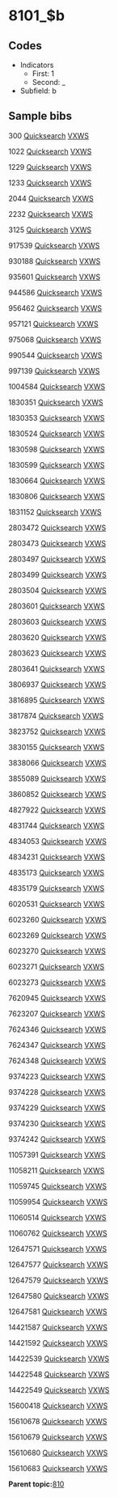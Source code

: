 # 8101\_$b

## Codes

-   Indicators
    -   First: 1
    -   Second: \_
-   Subfield: b

## Sample bibs

300 [Quicksearch](https://search.library.yale.edu/catalog/300) [VXWS](http://prodorbis.library.yale.edu:7014/vxws/GetHoldingsService?bibId=300)

1022 [Quicksearch](https://search.library.yale.edu/catalog/1022) [VXWS](http://prodorbis.library.yale.edu:7014/vxws/GetHoldingsService?bibId=1022)

1229 [Quicksearch](https://search.library.yale.edu/catalog/1229) [VXWS](http://prodorbis.library.yale.edu:7014/vxws/GetHoldingsService?bibId=1229)

1233 [Quicksearch](https://search.library.yale.edu/catalog/1233) [VXWS](http://prodorbis.library.yale.edu:7014/vxws/GetHoldingsService?bibId=1233)

2044 [Quicksearch](https://search.library.yale.edu/catalog/2044) [VXWS](http://prodorbis.library.yale.edu:7014/vxws/GetHoldingsService?bibId=2044)

2232 [Quicksearch](https://search.library.yale.edu/catalog/2232) [VXWS](http://prodorbis.library.yale.edu:7014/vxws/GetHoldingsService?bibId=2232)

3125 [Quicksearch](https://search.library.yale.edu/catalog/3125) [VXWS](http://prodorbis.library.yale.edu:7014/vxws/GetHoldingsService?bibId=3125)

917539 [Quicksearch](https://search.library.yale.edu/catalog/917539) [VXWS](http://prodorbis.library.yale.edu:7014/vxws/GetHoldingsService?bibId=917539)

930188 [Quicksearch](https://search.library.yale.edu/catalog/930188) [VXWS](http://prodorbis.library.yale.edu:7014/vxws/GetHoldingsService?bibId=930188)

935601 [Quicksearch](https://search.library.yale.edu/catalog/935601) [VXWS](http://prodorbis.library.yale.edu:7014/vxws/GetHoldingsService?bibId=935601)

944586 [Quicksearch](https://search.library.yale.edu/catalog/944586) [VXWS](http://prodorbis.library.yale.edu:7014/vxws/GetHoldingsService?bibId=944586)

956462 [Quicksearch](https://search.library.yale.edu/catalog/956462) [VXWS](http://prodorbis.library.yale.edu:7014/vxws/GetHoldingsService?bibId=956462)

957121 [Quicksearch](https://search.library.yale.edu/catalog/957121) [VXWS](http://prodorbis.library.yale.edu:7014/vxws/GetHoldingsService?bibId=957121)

975068 [Quicksearch](https://search.library.yale.edu/catalog/975068) [VXWS](http://prodorbis.library.yale.edu:7014/vxws/GetHoldingsService?bibId=975068)

990544 [Quicksearch](https://search.library.yale.edu/catalog/990544) [VXWS](http://prodorbis.library.yale.edu:7014/vxws/GetHoldingsService?bibId=990544)

997139 [Quicksearch](https://search.library.yale.edu/catalog/997139) [VXWS](http://prodorbis.library.yale.edu:7014/vxws/GetHoldingsService?bibId=997139)

1004584 [Quicksearch](https://search.library.yale.edu/catalog/1004584) [VXWS](http://prodorbis.library.yale.edu:7014/vxws/GetHoldingsService?bibId=1004584)

1830351 [Quicksearch](https://search.library.yale.edu/catalog/1830351) [VXWS](http://prodorbis.library.yale.edu:7014/vxws/GetHoldingsService?bibId=1830351)

1830353 [Quicksearch](https://search.library.yale.edu/catalog/1830353) [VXWS](http://prodorbis.library.yale.edu:7014/vxws/GetHoldingsService?bibId=1830353)

1830524 [Quicksearch](https://search.library.yale.edu/catalog/1830524) [VXWS](http://prodorbis.library.yale.edu:7014/vxws/GetHoldingsService?bibId=1830524)

1830598 [Quicksearch](https://search.library.yale.edu/catalog/1830598) [VXWS](http://prodorbis.library.yale.edu:7014/vxws/GetHoldingsService?bibId=1830598)

1830599 [Quicksearch](https://search.library.yale.edu/catalog/1830599) [VXWS](http://prodorbis.library.yale.edu:7014/vxws/GetHoldingsService?bibId=1830599)

1830664 [Quicksearch](https://search.library.yale.edu/catalog/1830664) [VXWS](http://prodorbis.library.yale.edu:7014/vxws/GetHoldingsService?bibId=1830664)

1830806 [Quicksearch](https://search.library.yale.edu/catalog/1830806) [VXWS](http://prodorbis.library.yale.edu:7014/vxws/GetHoldingsService?bibId=1830806)

1831152 [Quicksearch](https://search.library.yale.edu/catalog/1831152) [VXWS](http://prodorbis.library.yale.edu:7014/vxws/GetHoldingsService?bibId=1831152)

2803472 [Quicksearch](https://search.library.yale.edu/catalog/2803472) [VXWS](http://prodorbis.library.yale.edu:7014/vxws/GetHoldingsService?bibId=2803472)

2803473 [Quicksearch](https://search.library.yale.edu/catalog/2803473) [VXWS](http://prodorbis.library.yale.edu:7014/vxws/GetHoldingsService?bibId=2803473)

2803497 [Quicksearch](https://search.library.yale.edu/catalog/2803497) [VXWS](http://prodorbis.library.yale.edu:7014/vxws/GetHoldingsService?bibId=2803497)

2803499 [Quicksearch](https://search.library.yale.edu/catalog/2803499) [VXWS](http://prodorbis.library.yale.edu:7014/vxws/GetHoldingsService?bibId=2803499)

2803504 [Quicksearch](https://search.library.yale.edu/catalog/2803504) [VXWS](http://prodorbis.library.yale.edu:7014/vxws/GetHoldingsService?bibId=2803504)

2803601 [Quicksearch](https://search.library.yale.edu/catalog/2803601) [VXWS](http://prodorbis.library.yale.edu:7014/vxws/GetHoldingsService?bibId=2803601)

2803603 [Quicksearch](https://search.library.yale.edu/catalog/2803603) [VXWS](http://prodorbis.library.yale.edu:7014/vxws/GetHoldingsService?bibId=2803603)

2803620 [Quicksearch](https://search.library.yale.edu/catalog/2803620) [VXWS](http://prodorbis.library.yale.edu:7014/vxws/GetHoldingsService?bibId=2803620)

2803623 [Quicksearch](https://search.library.yale.edu/catalog/2803623) [VXWS](http://prodorbis.library.yale.edu:7014/vxws/GetHoldingsService?bibId=2803623)

2803641 [Quicksearch](https://search.library.yale.edu/catalog/2803641) [VXWS](http://prodorbis.library.yale.edu:7014/vxws/GetHoldingsService?bibId=2803641)

3806937 [Quicksearch](https://search.library.yale.edu/catalog/3806937) [VXWS](http://prodorbis.library.yale.edu:7014/vxws/GetHoldingsService?bibId=3806937)

3816895 [Quicksearch](https://search.library.yale.edu/catalog/3816895) [VXWS](http://prodorbis.library.yale.edu:7014/vxws/GetHoldingsService?bibId=3816895)

3817874 [Quicksearch](https://search.library.yale.edu/catalog/3817874) [VXWS](http://prodorbis.library.yale.edu:7014/vxws/GetHoldingsService?bibId=3817874)

3823752 [Quicksearch](https://search.library.yale.edu/catalog/3823752) [VXWS](http://prodorbis.library.yale.edu:7014/vxws/GetHoldingsService?bibId=3823752)

3830155 [Quicksearch](https://search.library.yale.edu/catalog/3830155) [VXWS](http://prodorbis.library.yale.edu:7014/vxws/GetHoldingsService?bibId=3830155)

3838066 [Quicksearch](https://search.library.yale.edu/catalog/3838066) [VXWS](http://prodorbis.library.yale.edu:7014/vxws/GetHoldingsService?bibId=3838066)

3855089 [Quicksearch](https://search.library.yale.edu/catalog/3855089) [VXWS](http://prodorbis.library.yale.edu:7014/vxws/GetHoldingsService?bibId=3855089)

3860852 [Quicksearch](https://search.library.yale.edu/catalog/3860852) [VXWS](http://prodorbis.library.yale.edu:7014/vxws/GetHoldingsService?bibId=3860852)

4827922 [Quicksearch](https://search.library.yale.edu/catalog/4827922) [VXWS](http://prodorbis.library.yale.edu:7014/vxws/GetHoldingsService?bibId=4827922)

4831744 [Quicksearch](https://search.library.yale.edu/catalog/4831744) [VXWS](http://prodorbis.library.yale.edu:7014/vxws/GetHoldingsService?bibId=4831744)

4834053 [Quicksearch](https://search.library.yale.edu/catalog/4834053) [VXWS](http://prodorbis.library.yale.edu:7014/vxws/GetHoldingsService?bibId=4834053)

4834231 [Quicksearch](https://search.library.yale.edu/catalog/4834231) [VXWS](http://prodorbis.library.yale.edu:7014/vxws/GetHoldingsService?bibId=4834231)

4835173 [Quicksearch](https://search.library.yale.edu/catalog/4835173) [VXWS](http://prodorbis.library.yale.edu:7014/vxws/GetHoldingsService?bibId=4835173)

4835179 [Quicksearch](https://search.library.yale.edu/catalog/4835179) [VXWS](http://prodorbis.library.yale.edu:7014/vxws/GetHoldingsService?bibId=4835179)

6020531 [Quicksearch](https://search.library.yale.edu/catalog/6020531) [VXWS](http://prodorbis.library.yale.edu:7014/vxws/GetHoldingsService?bibId=6020531)

6023260 [Quicksearch](https://search.library.yale.edu/catalog/6023260) [VXWS](http://prodorbis.library.yale.edu:7014/vxws/GetHoldingsService?bibId=6023260)

6023269 [Quicksearch](https://search.library.yale.edu/catalog/6023269) [VXWS](http://prodorbis.library.yale.edu:7014/vxws/GetHoldingsService?bibId=6023269)

6023270 [Quicksearch](https://search.library.yale.edu/catalog/6023270) [VXWS](http://prodorbis.library.yale.edu:7014/vxws/GetHoldingsService?bibId=6023270)

6023271 [Quicksearch](https://search.library.yale.edu/catalog/6023271) [VXWS](http://prodorbis.library.yale.edu:7014/vxws/GetHoldingsService?bibId=6023271)

6023273 [Quicksearch](https://search.library.yale.edu/catalog/6023273) [VXWS](http://prodorbis.library.yale.edu:7014/vxws/GetHoldingsService?bibId=6023273)

7620945 [Quicksearch](https://search.library.yale.edu/catalog/7620945) [VXWS](http://prodorbis.library.yale.edu:7014/vxws/GetHoldingsService?bibId=7620945)

7623207 [Quicksearch](https://search.library.yale.edu/catalog/7623207) [VXWS](http://prodorbis.library.yale.edu:7014/vxws/GetHoldingsService?bibId=7623207)

7624346 [Quicksearch](https://search.library.yale.edu/catalog/7624346) [VXWS](http://prodorbis.library.yale.edu:7014/vxws/GetHoldingsService?bibId=7624346)

7624347 [Quicksearch](https://search.library.yale.edu/catalog/7624347) [VXWS](http://prodorbis.library.yale.edu:7014/vxws/GetHoldingsService?bibId=7624347)

7624348 [Quicksearch](https://search.library.yale.edu/catalog/7624348) [VXWS](http://prodorbis.library.yale.edu:7014/vxws/GetHoldingsService?bibId=7624348)

9374223 [Quicksearch](https://search.library.yale.edu/catalog/9374223) [VXWS](http://prodorbis.library.yale.edu:7014/vxws/GetHoldingsService?bibId=9374223)

9374228 [Quicksearch](https://search.library.yale.edu/catalog/9374228) [VXWS](http://prodorbis.library.yale.edu:7014/vxws/GetHoldingsService?bibId=9374228)

9374229 [Quicksearch](https://search.library.yale.edu/catalog/9374229) [VXWS](http://prodorbis.library.yale.edu:7014/vxws/GetHoldingsService?bibId=9374229)

9374230 [Quicksearch](https://search.library.yale.edu/catalog/9374230) [VXWS](http://prodorbis.library.yale.edu:7014/vxws/GetHoldingsService?bibId=9374230)

9374242 [Quicksearch](https://search.library.yale.edu/catalog/9374242) [VXWS](http://prodorbis.library.yale.edu:7014/vxws/GetHoldingsService?bibId=9374242)

11057391 [Quicksearch](https://search.library.yale.edu/catalog/11057391) [VXWS](http://prodorbis.library.yale.edu:7014/vxws/GetHoldingsService?bibId=11057391)

11058211 [Quicksearch](https://search.library.yale.edu/catalog/11058211) [VXWS](http://prodorbis.library.yale.edu:7014/vxws/GetHoldingsService?bibId=11058211)

11059745 [Quicksearch](https://search.library.yale.edu/catalog/11059745) [VXWS](http://prodorbis.library.yale.edu:7014/vxws/GetHoldingsService?bibId=11059745)

11059954 [Quicksearch](https://search.library.yale.edu/catalog/11059954) [VXWS](http://prodorbis.library.yale.edu:7014/vxws/GetHoldingsService?bibId=11059954)

11060514 [Quicksearch](https://search.library.yale.edu/catalog/11060514) [VXWS](http://prodorbis.library.yale.edu:7014/vxws/GetHoldingsService?bibId=11060514)

11060762 [Quicksearch](https://search.library.yale.edu/catalog/11060762) [VXWS](http://prodorbis.library.yale.edu:7014/vxws/GetHoldingsService?bibId=11060762)

12647571 [Quicksearch](https://search.library.yale.edu/catalog/12647571) [VXWS](http://prodorbis.library.yale.edu:7014/vxws/GetHoldingsService?bibId=12647571)

12647577 [Quicksearch](https://search.library.yale.edu/catalog/12647577) [VXWS](http://prodorbis.library.yale.edu:7014/vxws/GetHoldingsService?bibId=12647577)

12647579 [Quicksearch](https://search.library.yale.edu/catalog/12647579) [VXWS](http://prodorbis.library.yale.edu:7014/vxws/GetHoldingsService?bibId=12647579)

12647580 [Quicksearch](https://search.library.yale.edu/catalog/12647580) [VXWS](http://prodorbis.library.yale.edu:7014/vxws/GetHoldingsService?bibId=12647580)

12647581 [Quicksearch](https://search.library.yale.edu/catalog/12647581) [VXWS](http://prodorbis.library.yale.edu:7014/vxws/GetHoldingsService?bibId=12647581)

14421587 [Quicksearch](https://search.library.yale.edu/catalog/14421587) [VXWS](http://prodorbis.library.yale.edu:7014/vxws/GetHoldingsService?bibId=14421587)

14421592 [Quicksearch](https://search.library.yale.edu/catalog/14421592) [VXWS](http://prodorbis.library.yale.edu:7014/vxws/GetHoldingsService?bibId=14421592)

14422539 [Quicksearch](https://search.library.yale.edu/catalog/14422539) [VXWS](http://prodorbis.library.yale.edu:7014/vxws/GetHoldingsService?bibId=14422539)

14422548 [Quicksearch](https://search.library.yale.edu/catalog/14422548) [VXWS](http://prodorbis.library.yale.edu:7014/vxws/GetHoldingsService?bibId=14422548)

14422549 [Quicksearch](https://search.library.yale.edu/catalog/14422549) [VXWS](http://prodorbis.library.yale.edu:7014/vxws/GetHoldingsService?bibId=14422549)

15600418 [Quicksearch](https://search.library.yale.edu/catalog/15600418) [VXWS](http://prodorbis.library.yale.edu:7014/vxws/GetHoldingsService?bibId=15600418)

15610678 [Quicksearch](https://search.library.yale.edu/catalog/15610678) [VXWS](http://prodorbis.library.yale.edu:7014/vxws/GetHoldingsService?bibId=15610678)

15610679 [Quicksearch](https://search.library.yale.edu/catalog/15610679) [VXWS](http://prodorbis.library.yale.edu:7014/vxws/GetHoldingsService?bibId=15610679)

15610680 [Quicksearch](https://search.library.yale.edu/catalog/15610680) [VXWS](http://prodorbis.library.yale.edu:7014/vxws/GetHoldingsService?bibId=15610680)

15610683 [Quicksearch](https://search.library.yale.edu/catalog/15610683) [VXWS](http://prodorbis.library.yale.edu:7014/vxws/GetHoldingsService?bibId=15610683)

**Parent topic:**[810](../../tags/810/810.md)

